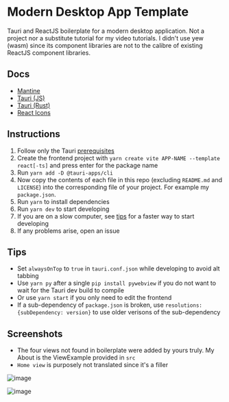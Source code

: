 # Modern Desktop App Template

Tauri and ReactJS boilerplate for a modern desktop application. Not a project nor a substitute tutorial for my video tutorials. I didn't use yew (wasm) since its component libraries are not to the calibre of existing ReactJS component libraries.

## Docs

- [Mantine](https://mantine.dev/core/anchor/)
- [Tauri (JS)](https://tauri.studio/docs/api/js/)
- [Tauri (Rust)](https://docs.rs/tauri/1.0.0-rc.4/)
- [React Icons](https://react-icons.github.io/react-icons)

## Instructions

1. Follow only the Tauri [prerequisites](https://tauri.studio/docs/getting-started/prerequisites)
2. Create the frontend project with `yarn create vite APP-NAME --template react[-ts]` and press enter for the package name
3. Run `yarn add -D @tauri-apps/cli`
4. Now copy the contents of each file in this repo (excluding `README.md` and `LICENSE`) into the corresponding file of your project. For example my `package.json`. 
5. Run `yarn` to install dependencies
5. Run `yarn dev` to start developing
7. If you are on a slow computer, see [tips](#tips) for a faster way to start developing
8. If any problems arise, open an issue

## Tips

- Set `alwaysOnTop` to `true` in `tauri.conf.json` while developing to avoid alt tabbing
- Use `yarn py` after a single `pip install pywebview` if you do not want to wait for the Tauri dev build to compile
- Or use `yarn start` if you only need to edit the frontend
- If a sub-dependency of `package.json` is broken, use `resolutions: {subDependency: version}` to use older verisons of the sub-dependency

## Screenshots

- The four views not found in boilerplate were added by yours truly. My About is the ViewExample provided in `src`
- `Home view` is purposely not translated since it's a filler

![image](https://user-images.githubusercontent.com/21298211/160052266-9f9ea8ec-6964-4f76-bccb-2913998e5b23.png)

![image](https://user-images.githubusercontent.com/21298211/160052283-5ee37ed7-be8e-4713-bdb3-2d4279afc36f.png)

